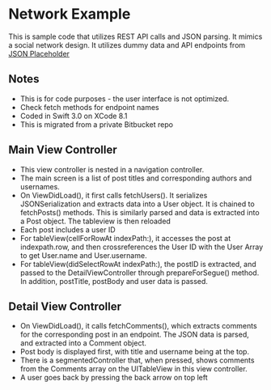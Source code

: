 # Network Example
This is sample code that utilizes REST API calls and JSON parsing. It mimics a social network design. It utilizes dummy data and API endpoints from [JSON Placeholder](http://jsonplaceholder.typicode.com/)

## Notes
* This is for code purposes - the user interface is not optimized.
* Check fetch methods for endpoint names
* Coded in Swift 3.0 on XCode 8.1
* This is migrated from a private Bitbucket repo

## Main View Controller 
* This view controller is nested in a navigation controller. 
* The main screen is a list of post titles and corresponding authors and usernames. 
* On ViewDidLoad(), it first calls fetchUsers(). It serializes JSONSerialization and extracts data into a User object. It is chained to fetchPosts() methods. This is similarly parsed and data is extracted into a Post object. The tableview is then reloaded 
* Each post includes a user ID
* For tableView(cellForRowAt indexPath:), it accesses the post at indexpath.row, and then crossreferences the User ID with the User Array to get User.name and User.username.
* For tableView(didSelectRowAt indexPath:), the postID is extracted, and passed to the DetailViewController through prepareForSegue() method. In addition, postTitle, postBody and user data is passed. 

## Detail View Controller
* On ViewDidLoad(), it calls fetchComments(), which extracts comments for the corresponding post in an endpoint. The JSON data is parsed, and extracted into a Comment object.
* Post body is displayed first, with title and username being at the top.
* There is a segmentedController that, when pressed, shows comments from the Comments array on the UITableView in this view controller.
* A user goes back by pressing the back arrow on top left




